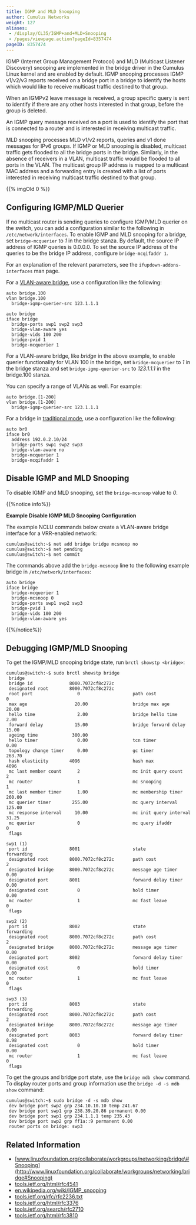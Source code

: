 ```yaml
---
title: IGMP and MLD Snooping
author: Cumulus Networks
weight: 127
aliases:
 - /display/CL35/IGMP+and+MLD+Snooping
 - /pages/viewpage.action?pageId=8357474
pageID: 8357474
---
```

IGMP (Internet Group Management Protocol) and MLD (Multicast Listener
Discovery) snooping are implemented in the bridge driver in the Cumulus
Linux kernel and are enabled by default. IGMP snooping processes IGMP
v1/v2/v3 reports received on a bridge port in a bridge to identify the
hosts which would like to receive multicast traffic destined to that
group.

When an IGMPv2 leave message is received, a group specific query is sent
to identify if there are any other hosts interested in that group,
before the group is deleted.

An IGMP query message received on a port is used to identify the port
that is connected to a router and is interested in receiving multicast
traffic.

MLD snooping processes MLD v1/v2 reports, queries and v1 done messages
for IPv6 groups. If IGMP or MLD snooping is disabled, multicast traffic
gets flooded to all the bridge ports in the bridge. Similarly, in the
absence of receivers in a VLAN, multicast traffic would be flooded to
all ports in the VLAN. The multicast group IP address is mapped to a
multicast MAC address and a forwarding entry is created with a list of
ports interested in receiving multicast traffic destined to that group.

{{% imgOld 0 %}}

## Configuring IGMP/MLD Querier

If no multicast router is sending queries to configure IGMP/MLD querier
on the switch, you can add a configuration similar to the following in
`/etc/network/interfaces`. To enable IGMP and MLD snooping for a bridge,
set `bridge-mcquerier` to *1* in the bridge stanza. By default, the
source IP address of IGMP queries is 0.0.0.0. To set the source IP
address of the queries to be the bridge IP address, configure
`bridge-mcqifaddr 1`.

For an explanation of the relevant parameters, see the
`ifupdown-addons-interfaces` man page.

For a [VLAN-aware bridge](/cumulus-linux-35/Layer-1-and-2/Ethernet-Bridging-VLANs/VLAN-aware-Bridge-Mode-for-Large-scale-Layer-2-Environments),
use a configuration like the following:

    auto bridge.100
    vlan bridge.100
      bridge-igmp-querier-src 123.1.1.1
     
    auto bridge
    iface bridge
      bridge-ports swp1 swp2 swp3
      bridge-vlan-aware yes
      bridge-vids 100 200
      bridge-pvid 1
      bridge-mcquerier 1

For a VLAN-aware bridge, like *bridge* in the above example, to enable
querier functionality for VLAN 100 in the bridge, set `bridge-mcquerier`
to *1* in the bridge stanza and set `bridge-igmp-querier-src` to
*123.1.1.1* in the bridge.100 stanza.

You can specify a range of VLANs as well. For example:

    auto bridge.[1-200]
    vlan bridge.[1-200]
      bridge-igmp-querier-src 123.1.1.1

For a bridge in [traditional mode](/cumulus-linux-35/Layer-1-and-2/Ethernet-Bridging-VLANs/),
use a configuration like the following:

    auto br0
    iface br0
      address 192.0.2.10/24
      bridge-ports swp1 swp2 swp3
      bridge-vlan-aware no
      bridge-mcquerier 1
      bridge-mcqifaddr 1

## Disable IGMP and MLD Snooping

To disable IGMP and MLD snooping, set the `bridge-mcsnoop` value to *0*.

{{%notice info%}}

**Example Disable IGMP MLD Snooping Configuration**

The example NCLU commands below create a VLAN-aware bridge interface for
a VRR-enabled network:

    cumulus@switch:~$ net add bridge bridge mcsnoop no
    cumulus@switch:~$ net pending
    cumulus@switch:~$ net commit

The commands above add the `bridge-mcsnoop` line to the following
example bridge in `/etc/network/interfaces`:

    auto bridge
    iface bridge
      bridge-mcquerier 1
      bridge-mcsnoop 0
      bridge-ports swp1 swp2 swp3
      bridge-pvid 1
      bridge-vids 100 200
      bridge-vlan-aware yes

{{%/notice%}}

## Debugging IGMP/MLD Snooping

To get the IGMP/MLD snooping bridge state, run `brctl showstp <bridge>`:

    cumulus@switch:~$ sudo brctl showstp bridge
     bridge
     bridge id              8000.7072cf8c272c
     designated root        8000.7072cf8c272c
     root port                 0                    path cost                  0
     max age                  20.00                 bridge max age            20.00
     hello time                2.00                 bridge hello time          2.00
     forward delay            15.00                 bridge forward delay      15.00
     ageing time             300.00
     hello timer               0.00                 tcn timer                  0.00
     topology change timer     0.00                 gc timer                 263.70
     hash elasticity        4096                    hash max                4096
     mc last member count      2                    mc init query count        2
     mc router                 1                    mc snooping                1
     mc last member timer      1.00                 mc membership timer      260.00
     mc querier timer        255.00                 mc query interval        125.00
     mc response interval     10.00                 mc init query interval    31.25
     mc querier                0                    mc query ifaddr            0
     flags
     
    swp1 (1)
     port id                8001                    state                forwarding
     designated root        8000.7072cf8c272c       path cost                  2
     designated bridge      8000.7072cf8c272c       message age timer          0.00
     designated port        8001                    forward delay timer        0.00
     designated cost           0                    hold timer                 0.00
     mc router                 1                    mc fast leave              0
     flags
     
    swp2 (2)
     port id                8002                    state                forwarding
     designated root        8000.7072cf8c272c       path cost                  2
     designated bridge      8000.7072cf8c272c       message age timer          0.00
     designated port        8002                    forward delay timer        0.00
     designated cost           0                    hold timer                 0.00
     mc router                 1                    mc fast leave              0
     flags
     
    swp3 (3)
     port id                8003                    state                forwarding
     designated root        8000.7072cf8c272c       path cost                  2
     designated bridge      8000.7072cf8c272c       message age timer          0.00
     designated port        8003                    forward delay timer        8.98
     designated cost           0                    hold timer                 0.00
     mc router                 1                    mc fast leave              0
     flags

To get the groups and bridge port state, use the `bridge mdb show`
command. To display router ports and group information use the `bridge
-d -s mdb show` command:

    cumulus@switch:~$ sudo bridge -d -s mdb show
     dev bridge port swp2 grp 234.10.10.10 temp 241.67
     dev bridge port swp1 grp 238.39.20.86 permanent 0.00
     dev bridge port swp1 grp 234.1.1.1 temp 235.43
     dev bridge port swp2 grp ff1a::9 permanent 0.00
     router ports on bridge: swp3

## Related Information

  - [www.linuxfoundation.org/collaborate/workgroups/networking/bridge\#Snooping](http://www.linuxfoundation.org/collaborate/workgroups/networking/bridge#Snooping)
  - [tools.ietf.org/html/rfc4541](https://tools.ietf.org/html/rfc4541)
  - [en.wikipedia.org/wiki/IGMP\_snooping](http://en.wikipedia.org/wiki/IGMP_snooping)
  - [tools.ietf.org/rfc/rfc2236.txt](http://tools.ietf.org/rfc/rfc2236.txt)
  - [tools.ietf.org/html/rfc3376](http://tools.ietf.org/html/rfc3376)
  - [tools.ietf.org/search/rfc2710](http://tools.ietf.org/search/rfc2710)
  - [tools.ietf.org/html/rfc3810](http://tools.ietf.org/html/rfc3810)
